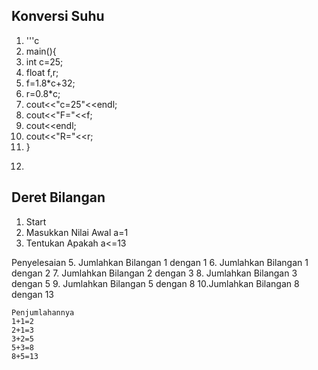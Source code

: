 ## Konversi Suhu
1.  '''c
2.  main(){
3.    int c=25;
4.    float f,r;
5.    f=1.8*c+32;
6.    r=0.8*c;
7.    cout<<"c=25"<<endl;
8.    cout<<"F="<<f;
9.    cout<<endl;
10.   cout<<"R="<<r;
11. }
12. ```

## Deret Bilangan
1. Start
2. Masukkan Nilai Awal a=1
3. Tentukan Apakah a<=13

Penyelesaian
5. Jumlahkan Bilangan 1 dengan 1
6. Jumlahkan Bilangan 1 dengan 2
7. Jumlahkan Bilangan 2 dengan 3
8. Jumlahkan Bilangan 3 dengan 5
9. Jumlahkan Bilangan 5 dengan 8
10.Jumlahkan Bilangan 8 dengan 13
```
Penjumlahannya
1+1=2
2+1=3
3+2=5
5+3=8
8+5=13

